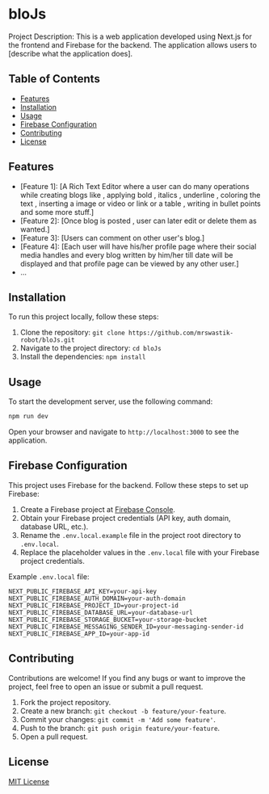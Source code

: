 # bloJs

Project Description: This is a web application developed using Next.js for the frontend and Firebase for the backend. The application allows users to [describe what the application does].

## Table of Contents

- [Features](#features)
- [Installation](#installation)
- [Usage](#usage)
- [Firebase Configuration](#firebase-configuration)
- [Contributing](#contributing)
- [License](#license)

## Features

- [Feature 1]: [A Rich Text Editor where a user can do many operations while creating blogs like , applying bold , italics , underline , coloring the text , inserting a image or video or link or a table , writing in bullet points and some more stuff.]
- [Feature 2]: [Once blog is posted , user can later edit or delete them as wanted.]
- [Feature 3]: [Users can comment on other user's blog.]
- [Feature 4]: [Each user will have his/her profile page where their social media handles and every blog written by him/her till date will be displayed and that profile page can be viewed by any other user.]
- ...

## Installation

To run this project locally, follow these steps:

1. Clone the repository: `git clone https://github.com/mrswastik-robot/bloJs.git`
2. Navigate to the project directory: `cd bloJs`
3. Install the dependencies: `npm install`

## Usage

To start the development server, use the following command:

```bash
npm run dev
```

Open your browser and navigate to `http://localhost:3000` to see the application.

## Firebase Configuration

This project uses Firebase for the backend. Follow these steps to set up Firebase:

1. Create a Firebase project at [Firebase Console](https://console.firebase.google.com).
2. Obtain your Firebase project credentials (API key, auth domain, database URL, etc.).
3. Rename the `.env.local.example` file in the project root directory to `.env.local`.
4. Replace the placeholder values in the `.env.local` file with your Firebase project credentials.

Example `.env.local` file:

```env
NEXT_PUBLIC_FIREBASE_API_KEY=your-api-key
NEXT_PUBLIC_FIREBASE_AUTH_DOMAIN=your-auth-domain
NEXT_PUBLIC_FIREBASE_PROJECT_ID=your-project-id
NEXT_PUBLIC_FIREBASE_DATABASE_URL=your-database-url
NEXT_PUBLIC_FIREBASE_STORAGE_BUCKET=your-storage-bucket
NEXT_PUBLIC_FIREBASE_MESSAGING_SENDER_ID=your-messaging-sender-id
NEXT_PUBLIC_FIREBASE_APP_ID=your-app-id
```

## Contributing

Contributions are welcome! If you find any bugs or want to improve the project, feel free to open an issue or submit a pull request.

1. Fork the project repository.
2. Create a new branch: `git checkout -b feature/your-feature`.
3. Commit your changes: `git commit -m 'Add some feature'`.
4. Push to the branch: `git push origin feature/your-feature`.
5. Open a pull request.

## License

[MIT License](LICENSE)
